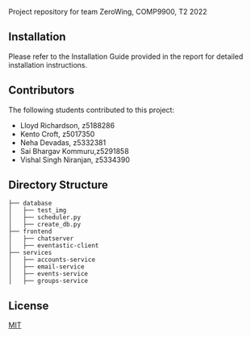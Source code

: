 Project repository for team ZeroWing, COMP9900, T2 2022

## Installation
Please refer to the Installation Guide provided in the report for detailed installation instructions.

## Contributors
The following students contributed to this project:

* Lloyd Richardson, z5188286 
* Kento Croft, z5017350 
* Neha Devadas, z5332381 
* Sai Bhargav Kommuru,z5291858 
* Vishal Singh Niranjan, z5334390 


## Directory Structure
```
├── database
│   ├── test_img
│   ├── scheduler.py
│   ├── create_db.py
├── frontend
│   ├── chatserver
│   ├── eventastic-client
├── services
│   ├── accounts-service
│   ├── email-service
│   ├── events-service
│   ├── groups-service
```

## License
[MIT](https://choosealicense.com/licenses/mit/)
